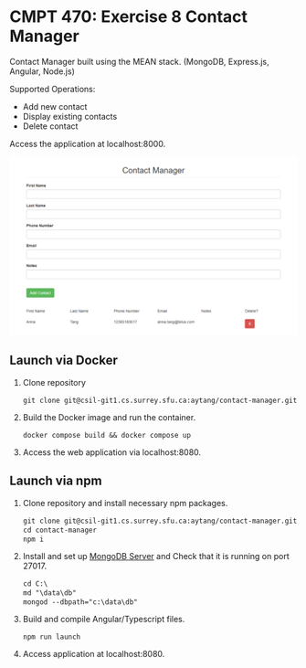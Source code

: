 # CMPT 470: Exercise 8 Contact Manager

Contact Manager built using the MEAN stack. (MongoDB, Express.js, Angular, Node.js)

Supported Operations:

- Add new contact
- Display existing contacts
- Delete contact

Access the application at localhost:8000.


<p align = 'center'>
  <img src = '/sample.png'>
</p>

## Launch via Docker

1. Clone repository
   ```
   git clone git@csil-git1.cs.surrey.sfu.ca:aytang/contact-manager.git
   ```

2. Build the Docker image and run the container.
   ```
   docker compose build && docker compose up
   ```

3. Access the web application via localhost:8080.

## Launch via npm

1. Clone repository and install necessary npm packages.

   ```
   git clone git@csil-git1.cs.surrey.sfu.ca:aytang/contact-manager.git
   cd contact-manager 
   npm i 
   ```
2. Install and set up [MongoDB Server](https://www.mongodb.com/try/download/compass) and Check that it is running on port 27017.

   ```
   cd C:\
   md "\data\db"
   mongod --dbpath="c:\data\db"
   ```
3. Build and compile Angular/Typescript files.

   ```
   npm run launch
   ```
4. Access application at localhost:8080.

